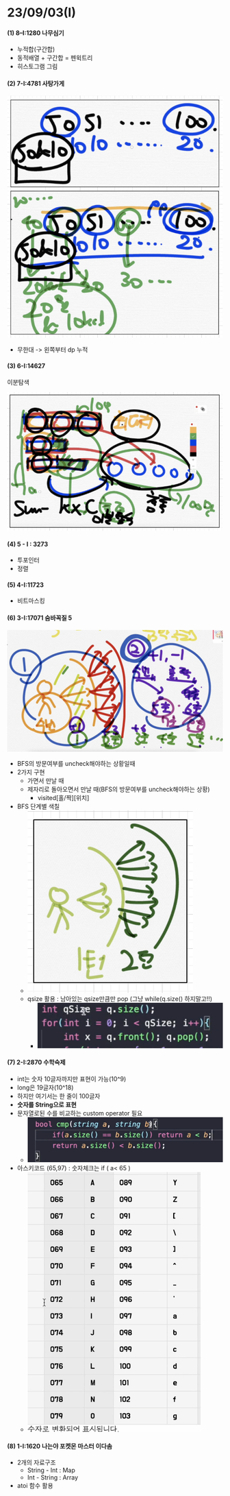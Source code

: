 # 23/09/03(I)

#### (1) 8–I:1280 나무심기

* 누적합(구간합)
* 동적배열 + 구간합 = 펜윅트리
* 히스토그램 그림

#### (2) 7-I:4781 사탕가게

![](<../../.gitbook/assets/image (2) (1) (1) (1) (1) (1) (1) (1) (1).png>)

* 무한대 -> 왼쪽부터 dp 누적&#x20;

#### (3) 6-I:14627

이분탐색

![](<../../.gitbook/assets/image (7) (1) (1) (1).png>)

#### (4) 5 - I : 3273

* 투포인터
* 정렬&#x20;

#### (5) 4-I:11723

* 비트마스킹

#### (6) 3-I:17071 숨바꼭질 5

![](<../../.gitbook/assets/image (17).png>)

* BFS의 방문여부를 uncheck해야하는 상황일때&#x20;
* 2가지 구현&#x20;
  * 가면서 만날 때
  * 제자리로 돌아오면서 만날 때(BFS의 방문여부를 uncheck해야하는 상황)
    * visited\[홀/짝]\[위치]
* BFS 단계별 색칠
  * <img src="../../.gitbook/assets/image (19).png" alt="" data-size="original">
  * qsize 활용 : 남아있는 qsize만큼만 pop (그냥 while(q.size() 하지말고!!)
    * ![](<../../.gitbook/assets/image (20).png>)

#### (7) 2-I:2870 수학숙제

* int는 숫자 10글자까지만 표현이 가능(10^9)
* long은 19글자(10^18)
* 하지만 여기서는 한 줄이 100글자
* **숫자를 String으로 표현**
* 문자열로된 수를 비교하는 custom operator 필요
  * ![](<../../.gitbook/assets/image (22).png>)
* 아스키코드 (65,97) : 숫자체크는 if ( a< 65 )
  * ![](<../../.gitbook/assets/image (21).png>)

#### (8) 1-I:1620 나는야 포켓몬 마스터 이다솜

* 2개의 자료구조
  * String - Int : Map
  * Int - String : Array
* atoi 함수 활용

####
